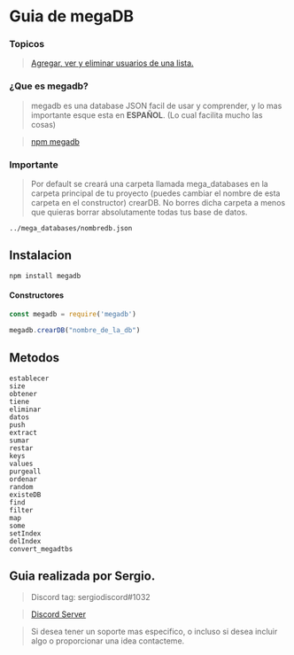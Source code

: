 # Guia de megaDB

### Topicos

> [Agregar, ver y eliminar usuarios de una lista.](comandos/usuarios.js)

### ¿Que es megadb?
> megadb es una database JSON facil de usar y comprender, y lo mas importante esque esta en **ESPAÑOL**. (Lo cual facilita mucho las cosas)

> [npm megadb](https://www.npmjs.com/package/megadb)

### Importante
> Por default se creará una carpeta llamada mega_databases en la carpeta principal de tu proyecto (puedes cambiar el nombre de esta carpeta en el constructor) crearDB. No borres dicha carpeta a menos que quieras borrar absolutamente todas tus base de datos.
```
../mega_databases/nombredb.json
```
## Instalacion
```
npm install megadb
```
#### Constructores
```js
const megadb = require('megadb')

megadb.crearDB("nombre_de_la_db")
```
## Metodos
```
establecer
size
obtener
tiene
eliminar
datos
push
extract
sumar
restar
keys
values
purgeall
ordenar
random
existeDB
find
filter
map
some
setIndex
delIndex
convert_megadtbs
```
## Guia realizada por Sergio.
> Discord tag: sergiodiscord#1032

> [Discord Server](https://discord.gg/Sz2kytD)

> Si desea tener un soporte mas especifico, o incluso si desea incluir algo o proporcionar una idea contacteme.
